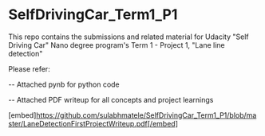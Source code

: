 # SelfDrivingCar_Term1_P1
This repo contains the submissions and related material for Udacity "Self Driving Car" Nano degree program's Term 1 - Project 1, "Lane line detection"

Please refer:

-- Attached pynb for python code

-- Attached PDF writeup for all concepts and project learnings

[embed]https://github.com/sulabhmatele/SelfDrivingCar_Term1_P1/blob/master/LaneDetectionFirstProjectWriteup.pdf[/embed]
